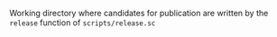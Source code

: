 Working directory where candidates for publication are written by the `release` function of `scripts/release.sc`
